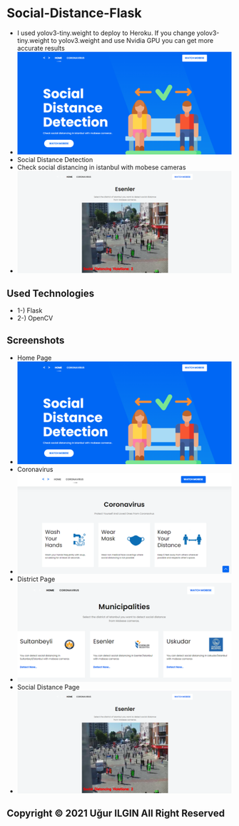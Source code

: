 # Social-Distance-Flask

* I used yolov3-tiny.weight to deploy to Heroku. If you change yolov3-tiny.weight to yolov3.weight and  use Nvidia GPU  you can get more accurate results
* ![logo](/SS/1.png)
* Social Distance Detection
* Check social distancing in istanbul with mobese cameras
* ![logo](/SS/4.png)
## Used Technologies
* 1-) Flask
* 2-) OpenCV

## Screenshots
* Home Page
* ![logo](/SS/1.png)
* Coronavirus 
* ![logo](/SS/2.png)
* District Page
* ![logo](/SS/3.png)
* Social Distance Page
* ![logo](/SS/4.png)
## Copyright © 2021 Uğur ILGIN All Right Reserved

